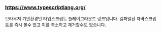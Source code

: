 ### https://www.typescriptlang.org/

브라우저 기반환경인 타입스크립트 플레이그라운드 링크입니다.
컴파일된 자바스크립트를 즉시 볼수 있고 이를 축소하고 제거할수도 있습니다.
